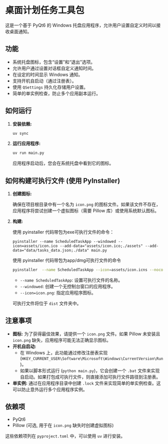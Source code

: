 # 桌面计划任务工具包

这是一个基于 PyQt6 的 Windows 托盘应用程序，允许用户设置自定义时间以接收桌面通知。

## 功能

- 系统托盘图标，包含“设置”和“退出”选项。
- 允许用户通过设置对话框自定义通知时间。
- 在设定的时间显示 Windows 通知。
- 支持开机自启动（通过注册表）。
- 使用 `QSettings` 持久化存储用户设置。
- 简单的单实例检查，防止多个应用副本运行。

## 如何运行

1.  **安装依赖:**

    ```bash
    uv sync 
    ```
2.  **运行应用程序:**

    ```bash
    uv run main.py
    ```

    应用程序启动后，您会在系统托盘中看到它的图标。

## 如何构建可执行文件 (使用 PyInstaller)
1. **创建图标:**

    确保在项目根目录中有一个名为 `icon.png` 的图标文件。如果该文件不存在，应用程序将尝试创建一个虚拟图标（需要 Pillow 库）或使用系统默认图标。

2. **构建:**

   使用 pyinstaller 代码带包为exe可执行文件的命令：
    ```shell
    pyinstaller --name ScheduledTaskApp --windowed --icon=assets/icon.ico --add-data="assets/icon.ico;./assets" --add-data="data/tasks_data.json;./data" main.py
    ```
    使用 pyinstaller 代码带包为app/dmg可执行文件的命令
    ```bash
    pyinstaller  --name ScheduledTaskApp --icon=assets/icon.icns --noconsole  --add-data="assets/icon.icns:./assets" --add-data="data/tasks_data.json:./data" main.py
    ```
    -   `--name ScheduledTaskApp`: 设置可执行文件的名称。
    -   `--windowed`: 创建一个无控制台窗口的应用程序。
    -   `--icon=icon.png`: 指定应用程序图标。

    可执行文件将位于 `dist` 文件夹中。

## 注意事项

-   **图标:** 为了获得最佳效果，请提供一个 `icon.png` 文件。如果 Pillow 未安装且 `icon.png` 缺失，应用程序可能无法正确显示图标。
-   **开机自启动:** 
    -   在 Windows 上，此功能通过修改注册表实现 (`HKEY_CURRENT_USER\Software\Microsoft\Windows\CurrentVersion\Run`)。
    -   如果以脚本形式运行 (`python main.py`)，它会创建一个 `.bat` 文件来实现自启动。如果打包成可执行文件，则直接添加可执行文件路径到注册表。
-   **单实例:** 通过在应用程序目录中创建 `.lock` 文件来实现简单的单实例检查。这可以防止意外运行多个应用程序实例。

## 依赖项

-   PyQt6
-   Pillow (可选, 用于在 `icon.png` 缺失时创建虚拟图标)

这些依赖项列在 `pyproject.toml` 中，可以使用 `uv` 进行安装。

